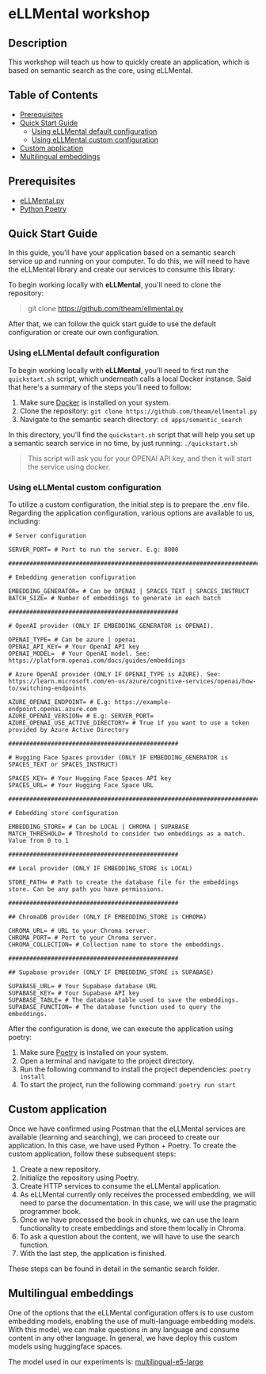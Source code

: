 <!-- omit in toc -->
# eLLMental workshop
<!-- omit in toc -->
## Description

This workshop will teach us how to quickly create an application, which is based on semantic search as the core, using eLLMental.

<!-- omit in toc -->
## Table of Contents

- [Prerequisites](#prerequisites)
- [Quick Start Guide](#quick-start-guide)
  - [Using eLLMental default configuration](#using-ellmental-default-configuration)
  - [Using eLLMental custom configuration](#using-ellmental-custom-configuration)
- [Custom application](#custom-application)
- [Multilingual embeddings](#multilingual-embeddings)

## Prerequisites

- [eLLMental.py](https://github.com/theam/ellmental.py)
- [Python Poetry](https://python-poetry.org)

## Quick Start Guide

In this guide, you'll have your application based on a semantic search service up and running on your computer. To do this, we will need to have the eLLMental library and create our services to consume this library:

To begin working locally with **eLLMental**, you'll need to clone the repository: 

> git clone https://github.com/theam/ellmental.py

After that, we can follow the quick start guide to use the default configuration or create our own configuration. 

### Using eLLMental default configuration

To begin working locally with **eLLMental**, you'll need to first run the `quickstart.sh` script, which underneath calls
a local Docker instance. Said that here's a summary of the steps you'll need to follow:

1. Make sure [Docker](https://www.docker.com/) is installed on your system.
2. Clone the repository: `git clone https://github.com/theam/ellmental.py`
3. Navigate to the semantic search directory: `cd apps/semantic_search`

In this directory, you'll find the `quickstart.sh` script that will help you set up a semantic search service in no time, by
just running: `./quickstart.sh`

> This script will ask you for your OPENAI API key, and then it will start the service using
> docker.

### Using eLLMental custom configuration

To utilize a custom configuration, the initial step is to prepare the .env file. Regarding the application configuration, various options are available to us, including:
```
# Server configuration

SERVER_PORT= # Port to run the server. E.g: 8000

####################################################################################################

# Embedding generation configuration

EMBEDDING_GENERATOR= # Can be OPENAI | SPACES_TEXT | SPACES_INSTRUCT
BATCH_SIZE= # Number of embeddings to generate in each batch

################################################

# OpenAI provider (ONLY IF EMBEDDING_GENERATOR is OPENAI).

OPENAI_TYPE= # Can be azure | openai
OPENAI_API_KEY= # Your OpenAI API key
OPENAI_MODEL=  # Your OpenAI model. See: https://platform.openai.com/docs/guides/embeddings

# Azure OpenAI provider (ONLY IF OPENAI_TYPE is AZURE). See: https://learn.microsoft.com/en-us/azure/cognitive-services/openai/how-to/switching-endpoints

AZURE_OPENAI_ENDPOINT= # E.g: https://example-endpoint.openai.azure.com
AZURE_OPENAI_VERSION= # E.g: SERVER_PORT=
AZURE_OPENAI_USE_ACTIVE_DIRECTORY= # True if you want to use a token provided by Azure Active Directory

################################################

# Hugging Face Spaces provider (ONLY IF EMBEDDING_GENERATOR is SPACES_TEXT or SPACES_INSTRUCT)

SPACES_KEY= # Your Hugging Face Spaces API key
SPACES_URL= # Your Hugging Face Space URL

####################################################################################################

# Embedding store configuration

EMBEDDING_STORE= # Can be LOCAL | CHROMA | SUPABASE
MATCH_THRESHOLD= # Threshold to consider two embeddings as a match. Value from 0 to 1

################################################

## Local provider (ONLY IF EMBEDDING_STORE is LOCAL)

STORE_PATH= # Path to create the database file for the embeddings store. Can be any path you have permissions.

################################################

## ChromaDB provider (ONLY IF EMBEDDING_STORE is CHROMA)

CHROMA_URL= # URL to your Chroma server.
CHROMA_PORT= # Port to your Chroma server.
CHROMA_COLLECTION= # Collection name to store the embeddings.

################################################

## Supabase provider (ONLY IF EMBEDDING_STORE is SUPABASE)

SUPABASE_URL= # Your Supabase database URL
SUPABASE_KEY= # Your Supabase API key
SUPABASE_TABLE= # The database table used to save the embeddings.
SUPABASE_FUNCTION= # The database function used to query the embeddings.
```

After the configuration is done, we can execute the application using poetry:

1. Make sure [Poetry](https://python-poetry.org/docs/) is installed on your system.
2. Open a terminal and navigate to the project directory.
3. Run the following command to install the project dependencies: `poetry install`
4. To start the project, run the following command: `poetry run start`
## Custom application

Once we have confirmed using Postman that the eLLMental services are available (learning and searching), we can proceed to create our application. In this case, we have used Python + Poetry. To create the custom application, follow these subsequent steps:

1. Create a new repository. 
2. Initialize the repository using Poetry.
3. Create HTTP services to consume the eLLMental application.
4. As eLLMental currently only receives the processed embedding, we will need to parse the documentation. In this case, we will use the pragmatic programmer book.
5. Once we have processed the book in chunks, we can use the learn functionality to create embeddings and store them locally in Chroma.
6. To ask a question about the content, we will have to use the search function.
7. With the last step, the application is finished.

These steps can be found in detail in the semantic search folder.

## Multilingual embeddings

One of the options that the eLLMental configuration offers is to use custom embedding models, enabling the use of multi-language embedding models. With this model, we can make questions in any language and consume content in any other language. In general, we have deploy this custom models using huggingface spaces.

The model used in our experiments is: [multilingual-e5-large](https://huggingface.co/intfloat/multilingual-e5-large)